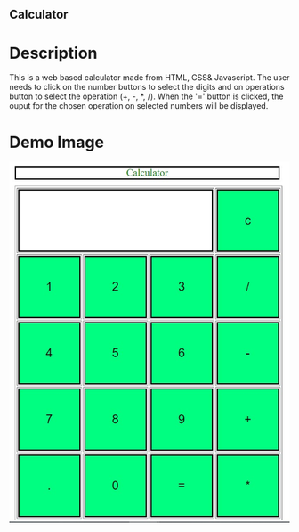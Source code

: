 ## Calculator

# Description

This is a web based calculator made from HTML, CSS& Javascript.
The user needs to click on the number buttons to select the digits and on operations button to select the operation (+, -, *, /).
When the '=' button is clicked, the ouput for the chosen operation on selected numbers will be displayed. 



# Demo Image 

<img src = "images/Screenshot_calculator.jpg">

